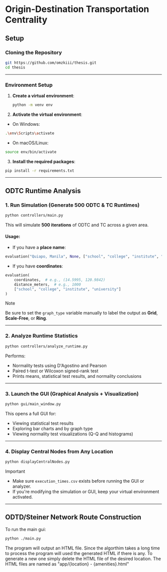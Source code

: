 # Origin-Destination Transportation Centrality

## Setup
### Cloning the Repository

```sh
git https://github.com/omzkiii/thesis.git
cd thesis
```

---

### Environment Setup

1. **Create a virtual environment**:
   ```bash
   python -m venv env
   ```

2. **Activate the virtual environment**:

- On Windows:
```sh
.\env\Scripts\activate
```

- On macOS/Linux:
```sh
source env/bin/activate
```

3. **Install the required packages**:
```sh
pip install -r requirements.txt
```

---

## ODTC Runtime Analysis

### 1. Run Simulation (Generate 500 ODTC & TC Runtimes)

```bash
python controllers/main.py
```

This will simulate **500 iterations** of ODTC and TC across a given area.

####  Usage:
- If you have a **place name**:
```python
evaluation("Quiapo, Manila", None, ["school", "college", "institute", "university"])
```
- If you have **coordinates**:
```python
evaluation(
    coordinates,  # e.g., (14.5995, 120.9842)
    distance_meters,  # e.g., 1000
    ["school", "college", "institute", "university"]
)
```

> [!NOTE]
> Be sure to set the `graph_type` variable manually to label the output as **Grid**, **Scale-Free**, or **Ring**.


---

### 2. Analyze Runtime Statistics

```bash
python controllers/analyze_runtime.py
```

Performs:
- Normality tests using D'Agostino and Pearson
- Paired t-test or Wilcoxon signed-rank test
- Prints means, statistical test results, and normality conclusions

---

### 3. Launch the GUI (Graphical Analysis + Visualization)

```bash
python gui/main_window.py
```

This opens a full GUI for:
- Viewing statistical test results
- Exploring bar charts and by graph type
- Viewing normality test visualizations (Q-Q and histograms)

---

### 4. Display Central Nodes from Any Location

```bash
python displayCentralNodes.py
```


> [!IMPORTANT]
> - Make sure `execution_times.csv` exists before running the GUI or analyzer.
> - If you're modifying the simulation or GUI, keep your virtual environment activated.


---

## ODTD/Steiner Network Route Construction

To run the main gui:
```sh
python ./main.py
```

The program will output an HTML file.
Since the algorthim takes a long time to process the program will used the generated HTML if there is any.
To generate a new one simply delete the HTML file of the desired location.
The HTML files are named as "app/{location} - {amenities}.html"



